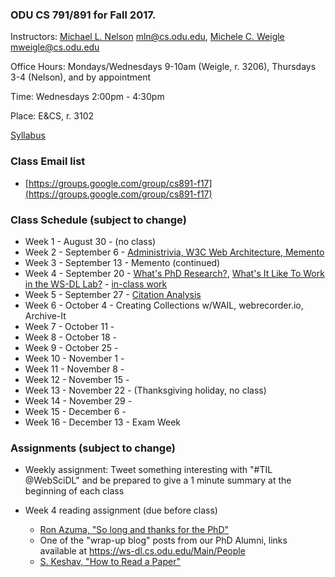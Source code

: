 ### ODU CS 791/891 for Fall 2017.
Instructors: [Michael L. Nelson](http://www.cs.odu.edu/~mln/) <mln@cs.odu.edu>, [Michele C. Weigle](http://www.cs.odu.edu/~mweigle/) <mweigle@cs.odu.edu>

Office Hours: Mondays/Wednesdays 9-10am (Weigle, r. 3206), Thursdays 3-4 (Nelson), and by appointment

Time: Wednesdays 2:00pm - 4:30pm

Place: E&CS, r. 3102 

[Syllabus](https://raw.githubusercontent.com/phonedude/cs891-f17/master/syllabus.txt)

### Class Email list
* [https://groups.google.com/group/cs891-f17](https://groups.google.com/group/cs891-f17)

### Class Schedule (subject to change)
* Week 1 - August 30 - (no class)
* Week 2 - September 6 - [Administrivia, W3C Web Architecture, Memento](https://raw.githubusercontent.com/phonedude/cs891-f17/master/slides/week-01-web-arch-memento.pptx)
* Week 3 - September 13 - Memento (continued)
* Week 4 - September 20 - [What's PhD Research?](https://raw.githubusercontent.com/phonedude/cs891-f17/master/slides/week-03-phd-research.pptx), [What's It Like To Work in the WS-DL Lab?](https://raw.githubusercontent.com/phonedude/cs891-f17/master/slides/week-03-wsdl.pptx) - [in-class work](week03-icw.md)
* Week 5 - September 27 - [Citation Analysis](https://raw.githubusercontent.com/phonedude/cs891-f17/master/slides/week-05-citations.ppt)
* Week 6 - October 4 - Creating Collections w/WAIL, webrecorder.io, Archive-It
* Week 7 - October 11 - 
* Week 8 - October 18 -  
* Week 9 - October 25 - 
* Week 10 - November 1 - 
* Week 11 - November 8 - 
* Week 12 - November 15 - 
* Week 13 - November 22 - (Thanksgiving holiday, no class)
* Week 14 - November 29 - 
* Week 15 - December 6 - 
* Week 16 - December 13 - Exam Week 


### Assignments (subject to change)
* Weekly assignment: Tweet something interesting with "#TIL @WebSciDL" and be prepared to give a 1 minute summary at the beginning of each class

* Week 4 reading assignment (due before class)
  * [Ron Azuma, "So long and thanks for the PhD"](http://www.cs.unc.edu/~azuma/hitch4.html)
  * One of the "wrap-up blog" posts from our PhD Alumni, links available at <https://ws-dl.cs.odu.edu/Main/People>
  * [S. Keshav, "How to Read a Paper"](http://blizzard.cs.uwaterloo.ca/keshav/home/Papers/data/07/paper-reading.pdf)
